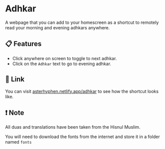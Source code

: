 # Adhkar
A webpage that you can add to your homescreen as a shortcut to remotely read your morning and evening adhkars anywhere.

## 📋 Features
- Click anywhere on screen to toggle to next adhkar.
- Click on the ` Adhkar ` text to go to evening adhkar.

## 🔗 Link
You can visit [asterhyphen.netlify.app/adhkar](https://asterhyphen.netlify.app/adhkar/) to see how the shortcut looks like.

## ❗️ Note
All duas and translations have been taken from the Hisnul Muslim. 

You will need to download the fonts from the internet and store it in a folder named ` fonts `

